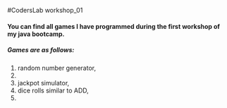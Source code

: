 #CodersLab workshop_01

#### You can find all games I have programmed during the first workshop of my java bootcamp.

##### Games are as follows: 
1. random number generator,
2.
3. jackpot simulator,
4. dice rolls similar to ADD,
5. 